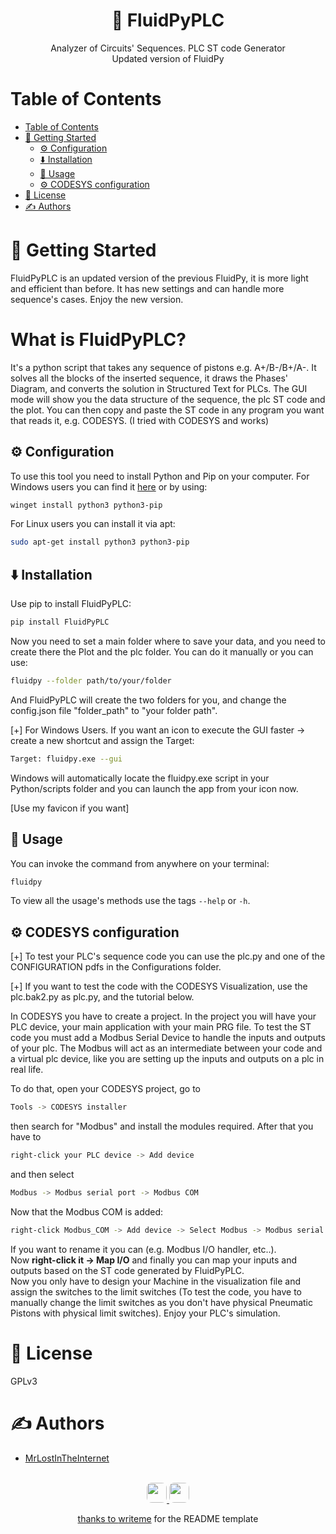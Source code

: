 <p align="center">
    <h1 align="center">
        🔗 FluidPyPLC
    </h1>
    <p align="center">
    Analyzer of Circuits' Sequences. PLC ST code Generator <br>
    Updated version of FluidPy</p>
</p>

<p align="center">
    
</p>

# Table of Contents
- [Table of Contents](#table-of-contents)
- [🏁 Getting Started ](#getting-started)
  - [⚙️ Configuration ](#configuration)
  - [⬇️ Installation ](#️installation)
  - [🎈 Usage ](#usage)
  - [⚙️ CODESYS configuration ](#codesys_configuration)
- [📄 License](#license)
- [✍️ Authors ](#️authors)
# 🏁 Getting Started <a name = "getting-started"></a>

FluidPyPLC is an updated version of the previous FluidPy, it is more light and efficient than before. It has new settings and can handle more sequence's cases.
Enjoy the new version.

<h1>What is FluidPyPLC?</h1>
It's a python script that takes any sequence of pistons e.g. A+/B-/B+/A-. It solves all the blocks of the inserted sequence, it draws the Phases' Diagram, and converts the solution in Structured Text for PLCs. The GUI mode will show you the data structure of the sequence, the plc ST code and the plot. You can then copy and paste the ST code in any program you want that reads it, e.g. CODESYS.
(I tried with CODESYS and works)


## ⚙️ Configuration <a name="configuration"></a>
To use this tool you need to install Python and Pip on your computer. For Windows users you can find it [here](https://python.org/downloads) or by using:
```bash
winget install python3 python3-pip
```
For Linux users you can install it via apt:
```bash
sudo apt-get install python3 python3-pip
```
## ⬇️ Installation <a name="installation"></a>
Use pip to install FluidPyPLC:
```bash
pip install FluidPyPLC
```

Now you need to set a main folder where to save your data, and you need to create there the Plot and the plc folder. You can do it manually or you can use:
```bash
fluidpy --folder path/to/your/folder
```
And FluidPyPLC will create the two folders for you, and change the config.json file "folder_path" to "your folder path".

[+] For Windows Users. If you want an icon to execute the GUI faster -> create a new shortcut and assign the Target:
```bash
Target: fluidpy.exe --gui
```
Windows will automatically locate the fluidpy.exe script in your Python/scripts folder and you can launch the app from your icon now.

[Use my favicon if you want]
## 🎈 Usage <a name="usage"></a>
You can invoke the command from anywhere on your terminal:
```bash
fluidpy
```

To view all the usage's methods use the tags ```--help``` or ```-h```.
 
## ⚙️ CODESYS configuration <a name="codesys_configuration"></a>
[+] To test your PLC's sequence code you can use the plc.py and one of the CONFIGURATION pdfs in the Configurations folder.


[+] If you want to test the code with the CODESYS Visualization, use the plc.bak2.py as plc.py, and the tutorial below. 

In CODESYS you have to create a project. In the project you will have your PLC device, your main application with your main PRG file. To test the ST code you must add a Modbus Serial Device to handle the inputs and outputs of your plc. The Modbus will act as an intermediate between your code and a virtual plc device, like you are setting up the inputs and outputs on a plc in real life.

To do that, open your CODESYS project, go to
```bash
Tools -> CODESYS installer
```
then search for "Modbus" and install the modules required. After that you have to
```bash
right-click your PLC device -> Add device 
```
and then select
```bash
Modbus -> Modbus serial port -> Modbus COM
```
Now that the Modbus COM is added: <br>
```bash
right-click Modbus_COM -> Add device -> Select Modbus -> Modbus serial device -> Modbus Serial Device
```
If you want to rename it you can (e.g. Modbus I/O handler, etc..). <br>
Now <b>right-click it -> Map I/O</b> and finally you can map your inputs and outputs based on the ST code generated by FluidPyPLC. <br>
Now you only have to design your Machine in the visualization file and assign the switches to the limit switches (To test the code, you have to manually change the limit switches as you don't have physical Pneumatic Pistons with physical limit switches). Enjoy your PLC's simulation.

# 📄 License <a name = "license"></a>
GPLv3

# ✍️ Authors <a name = "authors"></a>
- [MrLostInTheInternet](https://github.com/MrLostInTheInternet)

<p align="center">
<br>
<a href="https://github.com/MrLostInTheInternet" target='_blank'>
<img height='32' style='border:0px;height:32px;border-radius:.5rem' src='https://img.shields.io/badge/GitHub-100000?style&#x3D;for-the-badge&amp;logo&#x3D;github&amp;logoColor&#x3D;white' border='0'
</a>

<a href="https://youtu.be/aMCsqmX1pOI" target='_blank'>
<img height='32' style='border:0px;height:32px;border-radius:.5rem' src='https://img.shields.io/badge/YouTube-FF0000?style=for-the-badge&logo=youtube&logoColor=white'
border='0'
</a>
    
<p align="center">
thanks to <a href="https://github.com/writeme-project/writeme">writeme</a> for the README template
</p>
